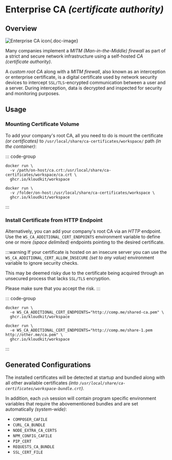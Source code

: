 # Enterprise CA *(certificate authority)*

## Overview

![Enterprise CA icon](/icons/enterprise-ca.svg){.doc-image}

Many companies implement a *MITM (Man-in-the-Middle) firewall* as part of a strict and
secure network infrastructure using a self-hosted *CA (certificate authority)*.

A *custom root CA* along with a *MITM firewall*, also known as an interception or
enterprise certificate, is a digital certificate used by network security devices to
intercept `SSL/TLS`-encrypted communication between a user and a server.
During interception, data is decrypted and inspected for security and monitoring purposes.

## Usage

### Mounting Certificate Volume

To add your company's root CA, all you need to do is mount the certificate
*(or certificates)* to `/usr/local/share/ca-certificates/workspace/` path
*(in the container)*:

::: code-group

```sh{2} [Single]
docker run \
  -v /path/on-host/ca.crt:/usr/local/share/ca-certificates/workspace/ca.crt \
  ghcr.io/kloudkit/workspace
```

```sh{2} [Multiple]
docker run \
  -v /folder/on-host:/usr/local/share/ca-certificates/workspace \
  ghcr.io/kloudkit/workspace
```

:::

### Install Certificate from HTTP Endpoint

Alternatively, you can add your company's root CA via an *HTTP* endpoint.
Use the `WS_CA_ADDITIONAL_CERT_ENDPOINTS` environment variable to define one or more
*(space delimited)* endpoints pointing to the desired certificate.

:::warning
If your certificate is hosted on an insecure server you can use the
`WS_CA_ADDITIONAL_CERT_ALLOW_INSECURE` *(set to any value)* environment variable to ignore
security checks.

This may be deemed risky due to the certificate being acquired through an unsecured
process that lacks `SSL/TLS` encryption.

Please make sure that you accept the risk.
:::

::: code-group

```sh{2} [Single]
docker run \
  -e WS_CA_ADDITIONAL_CERT_ENDPOINTS="http://comp.me/shared-ca.pem" \
  ghcr.io/kloudkit/workspace
```

```sh{2} [Multiple]
docker run \
  -e WS_CA_ADDITIONAL_CERT_ENDPOINTS="http://comp.me/share-1.pem http://other.me/ca.pem" \
  ghcr.io/kloudkit/workspace
```

:::

## Generated Configurations

The installed certificates will be detected at startup and bundled along with all other
available certificates *(into `/usr/local/share/ca-certificates/workspace-bundle.crt`)*.

In addition, each `zsh` session will contain program specific environment variables
that require the abovementioned bundles and are set automatically *(system-wide)*:

- `COMPOSER_CAFILE`
- `CURL_CA_BUNDLE`
- `NODE_EXTRA_CA_CERTS`
- `NPM_CONFIG_CAFILE`
- `PIP_CERT`
- `REQUESTS_CA_BUNDLE`
- `SSL_CERT_FILE`

